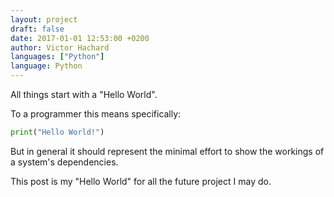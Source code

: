 ```yaml
---
layout: project
draft: false
date: 2017-01-01 12:53:00 +0200
author: Victor Hachard
languages: ["Python"]
language: Python
---
```


All things start with a "Hello World".

To a programmer this means specifically:

```py
print("Hello World!")
```

But in general it should represent the minimal effort to show the workings of a
system's dependencies.

This post is my "Hello World" for all the future project I may do.
